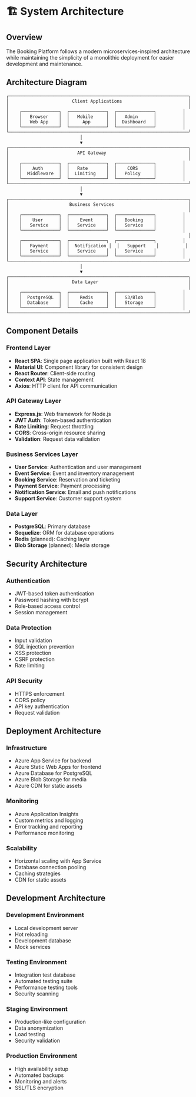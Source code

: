 # 🏗️ System Architecture

## Overview
The Booking Platform follows a modern microservices-inspired architecture while maintaining the simplicity of a monolithic deployment for easier development and maintenance.

## Architecture Diagram

```
┌────────────────────────────────────────────────────────────────────┐
│                        Client Applications                         │
│                                                                    │
│    ┌──────────────┐  ┌──────────────┐  ┌──────────────┐          │
│    │   Browser    │  │   Mobile     │  │   Admin      │          │
│    │   Web App    │  │     App      │  │  Dashboard   │          │
│    └──────────────┘  └──────────────┘  └──────────────┘          │
└────────────────────────────────────────────────────────────────────┘
                            │
                            ▼
┌────────────────────────────────────────────────────────────────────┐
│                          API Gateway                               │
│                                                                    │
│    ┌──────────────┐  ┌──────────────┐  ┌──────────────┐          │
│    │    Auth      │  │   Rate       │  │    CORS      │          │
│    │  Middleware  │  │  Limiting    │  │   Policy     │          │
│    └──────────────┘  └──────────────┘  └──────────────┘          │
└────────────────────────────────────────────────────────────────────┘
                            │
                            ▼
┌────────────────────────────────────────────────────────────────────┐
│                       Business Services                            │
│                                                                    │
│    ┌──────────────┐  ┌──────────────┐  ┌──────────────┐          │
│    │    User      │  │    Event     │  │   Booking    │          │
│    │   Service    │  │   Service    │  │   Service    │          │
│    └──────────────┘  └──────────────┘  └──────────────┘          │
│                                                                    │
│    ┌──────────────┐  ┌──────────────┐  ┌──────────────┐          │
│    │   Payment    │  │  Notification │  │   Support    │          │
│    │   Service    │  │   Service    │  │   Service    │          │
│    └──────────────┘  └──────────────┘  └──────────────┘          │
└────────────────────────────────────────────────────────────────────┘
                            │
                            ▼
┌────────────────────────────────────────────────────────────────────┐
│                        Data Layer                                  │
│                                                                    │
│    ┌──────────────┐  ┌──────────────┐  ┌──────────────┐          │
│    │  PostgreSQL  │  │    Redis     │  │   S3/Blob    │          │
│    │  Database    │  │    Cache     │  │   Storage    │          │
│    └──────────────┘  └──────────────┘  └──────────────┘          │
└────────────────────────────────────────────────────────────────────┘
```

## Component Details

### Frontend Layer
- **React SPA**: Single page application built with React 18
- **Material UI**: Component library for consistent design
- **React Router**: Client-side routing
- **Context API**: State management
- **Axios**: HTTP client for API communication

### API Gateway Layer
- **Express.js**: Web framework for Node.js
- **JWT Auth**: Token-based authentication
- **Rate Limiting**: Request throttling
- **CORS**: Cross-origin resource sharing
- **Validation**: Request data validation

### Business Services Layer
- **User Service**: Authentication and user management
- **Event Service**: Event and inventory management
- **Booking Service**: Reservation and ticketing
- **Payment Service**: Payment processing
- **Notification Service**: Email and push notifications
- **Support Service**: Customer support system

### Data Layer
- **PostgreSQL**: Primary database
- **Sequelize**: ORM for database operations
- **Redis** (planned): Caching layer
- **Blob Storage** (planned): Media storage

## Security Architecture

### Authentication
- JWT-based token authentication
- Password hashing with bcrypt
- Role-based access control
- Session management

### Data Protection
- Input validation
- SQL injection prevention
- XSS protection
- CSRF protection
- Rate limiting

### API Security
- HTTPS enforcement
- CORS policy
- API key authentication
- Request validation

## Deployment Architecture

### Infrastructure
- Azure App Service for backend
- Azure Static Web Apps for frontend
- Azure Database for PostgreSQL
- Azure Blob Storage for media
- Azure CDN for static assets

### Monitoring
- Azure Application Insights
- Custom metrics and logging
- Error tracking and reporting
- Performance monitoring

### Scalability
- Horizontal scaling with App Service
- Database connection pooling
- Caching strategies
- CDN for static assets

## Development Architecture

### Development Environment
- Local development server
- Hot reloading
- Development database
- Mock services

### Testing Environment
- Integration test database
- Automated testing suite
- Performance testing tools
- Security scanning

### Staging Environment
- Production-like configuration
- Data anonymization
- Load testing
- Security validation

### Production Environment
- High availability setup
- Automated backups
- Monitoring and alerts
- SSL/TLS encryption
